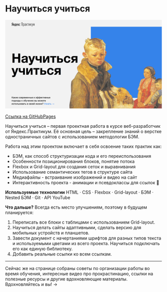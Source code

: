 # Научиться учиться

![Project preview](./images/how-to-learn-readme.png)

[Ссылка на GitHubPages](https://lenapronina.github.io/how-to-learn/index.html)


Научиться учиться – первая проектная работа в курсе веб-разработчик от Яндекс.Практикум. Её основная цель – закрепление знаний о верстке одностраничных сайтов с использованием методологии БЭМ.

Работа над этим проектом включает в себя освоение таких практик как:
* БЭМ, как способ структуризации кода и его переиспользования
* Особенности позиционирования блоков, понятие потока
* Flexbox и Grid-layout для создания сеток и выравнивания
* Использование семантических тегов в структуре сайта
* Медиафайлы - встраивание изображений и видео на сайт
* Интерактивность проекта - анимации и псевдоклассы для ссылок 💫

**Используемые технологии**
HTML · CSS · Flexbox · Grid-layout · БЭМ · Nested БЭМ · Git · API YouTube

**Что дальше?**
Всегда есть место улучшениям, поэтому в будущем планируется:
1. Переписать все блоки с таблицами с использованием Grid-layout.
2. Научиться делать сайты адаптивными, сделать версию для мобильных устройств и планшетов.
3. Завести документ с начертаниями шрифтов для разных типов текста и используемыми цветами из всего проекта. Научиться подключать его как единую библиотеку.
4. Добавить реальные ссылки ко всем ссылкам.

------
Сейчас  же на странице собраны советы по организации работы во время обучения, интересные видео про прокрастинацию, ссылки на полезные ресурсы и другие вдохновляющие материалы. Вдохновляйтесь и вы! &rarr;
